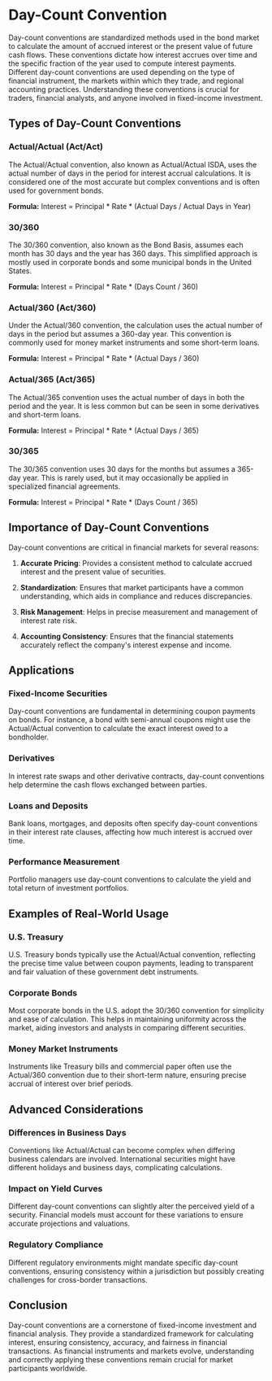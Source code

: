 # Day-Count Convention

Day-count conventions are standardized methods used in the bond market to calculate the amount of accrued interest or the present value of future cash flows. These conventions dictate how interest accrues over time and the specific fraction of the year used to compute interest payments. Different day-count conventions are used depending on the type of financial instrument, the markets within which they trade, and regional accounting practices. Understanding these conventions is crucial for traders, financial analysts, and anyone involved in fixed-income investment.

## Types of Day-Count Conventions

### Actual/Actual (Act/Act)

The Actual/Actual convention, also known as Actual/Actual ISDA, uses the actual number of days in the period for interest accrual calculations. It is considered one of the most accurate but complex conventions and is often used for government bonds.

**Formula:**
Interest = Principal * Rate * (Actual Days / Actual Days in Year)

### 30/360

The 30/360 convention, also known as the Bond Basis, assumes each month has 30 days and the year has 360 days. This simplified approach is mostly used in corporate bonds and some municipal bonds in the United States.

**Formula:**
Interest = Principal * Rate * (Days Count / 360)

### Actual/360 (Act/360)

Under the Actual/360 convention, the calculation uses the actual number of days in the period but assumes a 360-day year. This convention is commonly used for money market instruments and some short-term loans.

**Formula:**
Interest = Principal * Rate * (Actual Days / 360)

### Actual/365 (Act/365)

The Actual/365 convention uses the actual number of days in both the period and the year. It is less common but can be seen in some derivatives and short-term loans.

**Formula:**
Interest = Principal * Rate * (Actual Days / 365)

### 30/365

The 30/365 convention uses 30 days for the months but assumes a 365-day year. This is rarely used, but it may occasionally be applied in specialized financial agreements.

**Formula:**
Interest = Principal * Rate * (Days Count / 365)

## Importance of Day-Count Conventions

Day-count conventions are critical in financial markets for several reasons:

1. **Accurate Pricing**: Provides a consistent method to calculate accrued interest and the present value of securities.
   
2. **Standardization**: Ensures that market participants have a common understanding, which aids in compliance and reduces discrepancies.

3. **Risk Management**: Helps in precise measurement and management of interest rate risk.

4. **Accounting Consistency**: Ensures that the financial statements accurately reflect the company's interest expense and income.

## Applications

### Fixed-Income Securities

Day-count conventions are fundamental in determining coupon payments on bonds. For instance, a bond with semi-annual coupons might use the Actual/Actual convention to calculate  the exact interest owed to a bondholder.

### Derivatives

In interest rate swaps and other derivative contracts, day-count conventions help determine the cash flows exchanged between parties.

### Loans and Deposits

Bank loans, mortgages, and deposits often specify day-count conventions in their interest rate clauses, affecting how much interest is accrued over time.

### Performance Measurement

Portfolio managers use day-count conventions to calculate the yield and total return of investment portfolios.

## Examples of Real-World Usage

### U.S. Treasury

U.S. Treasury bonds typically use the Actual/Actual convention, reflecting the precise time value between coupon payments, leading to transparent and fair valuation of these government debt instruments.

### Corporate Bonds

Most corporate bonds in the U.S. adopt the 30/360 convention for simplicity and ease of calculation. This helps in maintaining uniformity across the market, aiding investors and analysts in comparing different securities. 

### Money Market Instruments

Instruments like Treasury bills and commercial paper often use the Actual/360 convention due to their short-term nature, ensuring precise accrual of interest over brief periods.

## Advanced Considerations

### Differences in Business Days

Conventions like Actual/Actual can become complex when differing business calendars are involved. International securities might have different holidays and business days, complicating calculations.

### Impact on Yield Curves

Different day-count conventions can slightly alter the perceived yield of a security. Financial models must account for these variations to ensure accurate projections and valuations.

### Regulatory Compliance

Different regulatory environments might mandate specific day-count conventions, ensuring consistency within a jurisdiction but possibly creating challenges for cross-border transactions.

## Conclusion

Day-count conventions are a cornerstone of fixed-income investment and financial analysis. They provide a standardized framework for calculating interest, ensuring consistency, accuracy, and fairness in financial transactions. As financial instruments and markets evolve, understanding and correctly applying these conventions remain crucial for market participants worldwide.
